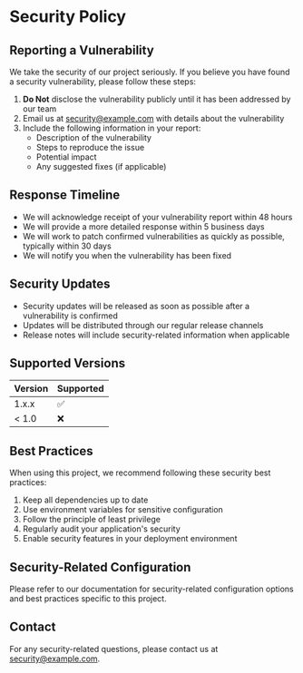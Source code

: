 # Security Policy

## Reporting a Vulnerability

We take the security of our project seriously. If you believe you have found a security vulnerability, please follow these steps:

1. **Do Not** disclose the vulnerability publicly until it has been addressed by our team
2. Email us at [security@example.com](mailto:security@example.com) with details about the vulnerability
3. Include the following information in your report:
   - Description of the vulnerability
   - Steps to reproduce the issue
   - Potential impact
   - Any suggested fixes (if applicable)

## Response Timeline

- We will acknowledge receipt of your vulnerability report within 48 hours
- We will provide a more detailed response within 5 business days
- We will work to patch confirmed vulnerabilities as quickly as possible, typically within 30 days
- We will notify you when the vulnerability has been fixed

## Security Updates

- Security updates will be released as soon as possible after a vulnerability is confirmed
- Updates will be distributed through our regular release channels
- Release notes will include security-related information when applicable

## Supported Versions

| Version | Supported          |
| ------- | ------------------ |
| 1.x.x   | :white_check_mark: |
| < 1.0   | :x:                |

## Best Practices

When using this project, we recommend following these security best practices:

1. Keep all dependencies up to date
2. Use environment variables for sensitive configuration
3. Follow the principle of least privilege
4. Regularly audit your application's security
5. Enable security features in your deployment environment

## Security-Related Configuration

Please refer to our documentation for security-related configuration options and best practices specific to this project.

## Contact

For any security-related questions, please contact us at [security@example.com](mailto:security@example.com).
